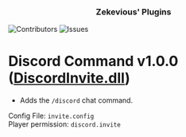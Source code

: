 <h3 align="center">Zekevious' Plugins</h3>

![Contributors](https://img.shields.io/github/contributors/Zekevious/TShock-Plugins?color=dark-green) ![Issues](https://img.shields.io/github/issues/Zekevious/TShock-Plugins)

# Discord Command v1.0.0 ([DiscordInvite.dll](https://github.com/Zekevious/TShock-Plugins/blob/main/DiscordInvite.dll))
- Adds the ``/discord`` chat command.

Config File: ``invite.config``<br>
Player permission: ``discord.invite``
